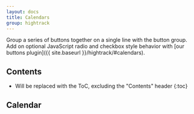 ```yaml
---
layout: docs
title: Calendars
group: hightrack
---
```


Group a series of buttons together on a single line with the button group. Add on optional JavaScript radio and checkbox style behavior with [our buttons plugin]({{ site.baseurl }}/hightrack/#calendars).

## Contents

* Will be replaced with the ToC, excluding the "Contents" header
{:toc}

<link rel='stylesheet' href='../../{{ site.baseurl }}bower_components/fullcalendar/dist/fullcalendar.css' />
<script src='../../{{ site.baseurl }}bower_components/jquery/dist/jquery.min.js'></script>
<script src='../../{{ site.baseurl }}bower_components/moment/src/moment.min.js'></script>
<script src='../../{{ site.baseurl }}bower_components/fullcalendar/dist/fullcalendar/fullcalendar.js'></script>

## Calendar

<script>

$(document).ready(function() {

    // page is now ready, initialize the calendar...

    $('#calendar').fullCalendar({
        // put your options and callbacks here
    })

});
</script>

<div id='calendar'></div>